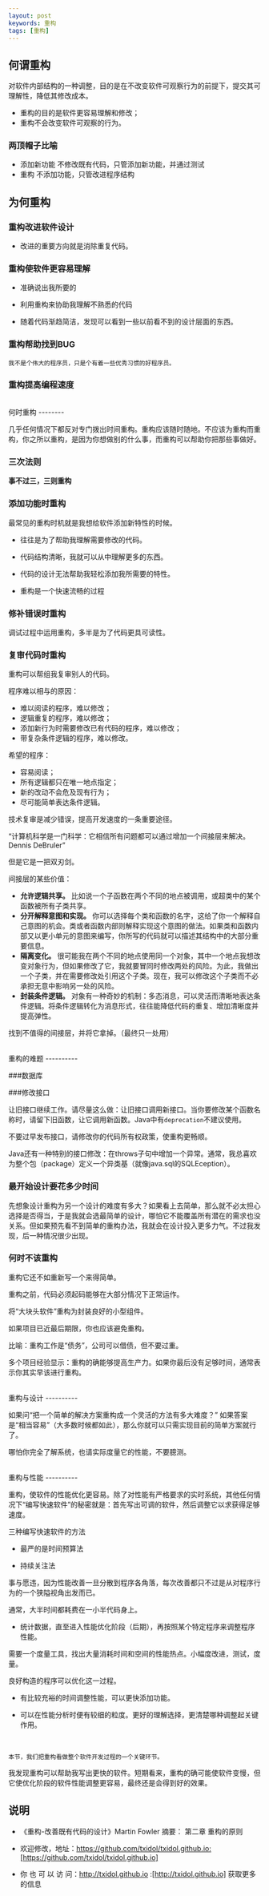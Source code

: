 ```yaml
---
layout: post
keywords: 重构
tags: [重构]
---
```


何谓重构
--------

对软件内部结构的一种调整，目的是在不改变软件可观察行为的前提下，提交其可理解性，降低其修改成本。

- 重构的目的是软件更容易理解和修改；
- 重构不会改变软件可观察的行为。

### 两顶帽子比喻
- 添加新功能  不修改既有代码，只管添加新功能，并通过测试
- 重构   不添加功能，只管改进程序结构

为何重构
--------
### 重构改进软件设计

- 改进的重要方向就是消除重复代码。

### 重构使软件更容易理解

- 准确说出我所要的

- 利用重构来协助我理解不熟悉的代码

- 随着代码渐趋简洁，发现可以看到一些以前看不到的设计层面的东西。

### 重构帮助找到BUG

    我不是个伟大的程序员，只是个有着一些优秀习惯的好程序员。

### 重构提高编程速度

<br>
何时重构
--------

几乎任何情况下都反对专门拨出时间重构。重构应该随时随地。不应该为重构而重构，你之所以重构，是因为你想做别的什么事，而重构可以帮助你把那些事做好。

### 三次法则
**事不过三，三则重构**

### 添加功能时重构

最常见的重构时机就是我想给软件添加新特性的时候。

- 往往是为了帮助我理解需要修改的代码。

- 代码结构清晰，我就可以从中理解更多的东西。

- 代码的设计无法帮助我轻松添加我所需要的特性。

- 重构是一个快速流畅的过程

### 修补错误时重构

调试过程中运用重构，多半是为了代码更具可读性。

### 复审代码时重构

重构可以帮组我复审别人的代码。

程序难以相与的原因：

- 难以阅读的程序，难以修改；
- 逻辑重复的程序，难以修改；
- 添加新行为时需要修改已有代码的程序，难以修改；
- 带复杂条件逻辑的程序，难以修改。

希望的程序：

- 容易阅读；
- 所有逻辑都只在唯一地点指定；
- 新的改动不会危及现有行为；
- 尽可能简单表达条件逻辑。

技术复审是减少错误，提高开发速度的一条重要途径。

“计算机科学是一门科学：它相信所有问题都可以通过增加一个间接层来解决。 Dennis DeBruler”

但是它是一把双刃剑。

间接层的某些价值：

- **允许逻辑共享。** 比如说一个子函数在两个不同的地点被调用，或超类中的某个函数被所有子类共享。
- **分开解释意图和实现。** 你可以选择每个类和函数的名字，这给了你一个解释自己意图的机会。类或者函数内部则解释实现这个意图的做法。如果类和函数内部又以更小单元的意图来编写，你所写的代码就可以描述其结构中的大部分重要信息。
- **隔离变化。** 很可能我在两个不同的地点使用同一个对象，其中一个地点我想改变对象行为，但如果修改了它，我就要冒同时修改两处的风险。为此，我做出一个子类，并在需要修改处引用这个子类。现在，我可以修改这个子类而不必承担无意中影响另一处的风险。
- **封装条件逻辑。** 对象有一种奇妙的机制：多态消息，可以灵活而清晰地表达条件逻辑。将条件逻辑转化为消息形式，往往能降低代码的重复、增加清晰度并提高弹性。

找到不值得的间接层，并将它拿掉。（最终只一处用）

<br>
重构的难题
----------

###数据库

###修改接口
	
让旧接口继续工作。请尽量这么做：让旧接口调用新接口。当你要修改某个函数名称时，请留下旧函数，让它调用新函数。Java中有`deprecation`不建议使用。	

不要过早发布接口，请修改你的代码所有权政策，使重构更畅顺。

Java还有一种特别的接口修改：在throws子句中增加一个异常。通常，我总喜欢为整个包（package）定义一个异类基（就像java.sql的SQLEception）。

### 最开始设计要花多少时间

先想象设计重构为另一个设计的难度有多大？如果看上去简单，那么就不必太担心选择是否得当，于是我就会选最简单的设计，哪怕它不能覆盖所有潜在的需求也没关系。但如果预先看不到简单的重构办法，我就会在设计投入更多力气。不过我发现，后一种情况很少出现。

### 何时不该重构

重构它还不如重新写一个来得简单。

重构之前，代码必须起码能够在大部分情况下正常运作。

将“大块头软件”重构为封装良好的小型组件。

如果项目已近最后期限，你也应该避免重构。

比喻：重构工作是“债务”，公司可以借债，但不要过重。

多个项目经验显示：重构的确能够提高生产力。如果你最后没有足够时间，通常表示你其实早该进行重构。

<br>
重构与设计
----------

如果问“把一个简单的解决方案重构成一个灵活的方法有多大难度？” 如果答案是“相当容易”（大多数时候都如此），那么你就可以只需实现目前的简单方案就行了。

哪怕你完全了解系统，也请实际度量它的性能，不要臆测。

<br>
重构与性能
----------

重构，使软件的性能优化更容易。除了对性能有严格要求的实时系统，其他任何情况下“编写快速软件”的秘密就是：首先写出可调的软件，然后调整它以求获得足够速度。

三种编写快速软件的方法
- 最严的是时间预算法

- 持续关注法
  
事与愿违，因为性能改善一旦分散到程序各角落，每次改善都只不过是从对程序行为的一个狭隘视角出发而已。
  
通常，大半时间都耗费在一小半代码身上。
  
- 统计数据，直至进入性能优化阶段（后期），再按照某个特定程序来调整程序性能。

需要一个度量工具，找出大量消耗时间和空间的性能热点。小幅度改进，测试，度量。

良好构造的程序可以优化这一过程。

- 有比较充裕的时间调整性能，可以更快添加功能。

- 可以在性能分析时便有较细的粒度。更好的理解选择，更清楚哪种调整起关键作用。

<br>

`本节，我们把重构看做整个软件开发过程的一个关键环节。`

我发现重构可以帮助我写出更快的软件。短期看来，重构的确可能使软件变慢，但它使优化阶段的软件性能调整更容易，最终还是会得到好的效果。



说明
----
- 《重构-改善既有代码的设计》Martin Fowler 摘要： 第二章 重构的原则 

- 欢迎修改，地址：https://github.com/txidol/txidol.github.io:[https://github.com/txidol/txidol.github.io]

- 你 也 可 以 访 问：http://txidol.github.io :[http://txidol.github.io] 获取更多的信息